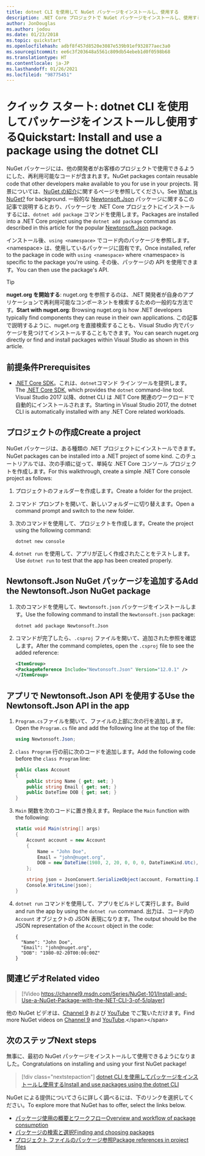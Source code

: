 ```yaml
---
title: dotnet CLI を使用して NuGet パッケージをインストールし、使用する
description: .NET Core プロジェクトで NuGet パッケージをインストールし、使用するプロセスを説明したチュートリアル。
author: JonDouglas
ms.author: jodou
ms.date: 01/23/2018
ms.topic: quickstart
ms.openlocfilehash: adbf8f457d8520e3087e539b91ef932877aec3a0
ms.sourcegitcommit: ee6c3f203648a5561c809db54ebeb1d0f0598b68
ms.translationtype: HT
ms.contentlocale: ja-JP
ms.lasthandoff: 01/26/2021
ms.locfileid: "98775451"
---
```

# <a name="quickstart-install-and-use-a-package-using-the-dotnet-cli"></a><span data-ttu-id="e65ec-103">クイック スタート: dotnet CLI を使用してパッケージをインストールし使用する</span><span class="sxs-lookup"><span data-stu-id="e65ec-103">Quickstart: Install and use a package using the dotnet CLI</span></span>

<span data-ttu-id="e65ec-104">NuGet パッケージには、他の開発者がお客様のプロジェクトで使用できるようにした、再利用可能なコードが含まれます。</span><span class="sxs-lookup"><span data-stu-id="e65ec-104">NuGet packages contain reusable code that other developers make available to you for use in your projects.</span></span> <span data-ttu-id="e65ec-105">背景については、[NuGet の紹介](../What-is-NuGet.md)に関するページを参照してください。</span><span class="sxs-lookup"><span data-stu-id="e65ec-105">See [What is NuGet?](../What-is-NuGet.md) for background.</span></span> <span data-ttu-id="e65ec-106">一般的な [Newtonsoft.Json](https://www.nuget.org/packages/Newtonsoft.Json/) パッケージに関するこの記事で説明するとおり、パッケージを .NET Core プロジェクトにインストールするには、`dotnet add package` コマンドを使用します。</span><span class="sxs-lookup"><span data-stu-id="e65ec-106">Packages are installed into a .NET Core project using the `dotnet add package` command as described in this article for the popular [Newtonsoft.Json](https://www.nuget.org/packages/Newtonsoft.Json/) package.</span></span>

<span data-ttu-id="e65ec-107">インストール後、`using <namespace>` でコード内のパッケージを参照します。\<namespace\> は、使用しているパッケージに固有です。</span><span class="sxs-lookup"><span data-stu-id="e65ec-107">Once installed, refer to the package in code with `using <namespace>` where \<namespace\> is specific to the package you're using.</span></span> <span data-ttu-id="e65ec-108">その後、パッケージの API を使用できます。</span><span class="sxs-lookup"><span data-stu-id="e65ec-108">You can then use the package's API.</span></span>

> [!Tip]
> <span data-ttu-id="e65ec-109">**nuget.org を開始する**: nuget.org を参照するのは、.NET 開発者が自身のアプリケーションで再利用可能なコンポーネントを検索するための一般的な方法です。</span><span class="sxs-lookup"><span data-stu-id="e65ec-109">**Start with nuget.org**: Browsing nuget.org is how .NET developers typically find components they can reuse in their own applications.</span></span> <span data-ttu-id="e65ec-110">この記事で説明するように、nuget.org を直接検索することも、Visual Studio 内でパッケージを見つけてインストールすることもできます。</span><span class="sxs-lookup"><span data-stu-id="e65ec-110">You can search nuget.org directly or find and install packages within Visual Studio as shown in this article.</span></span>

## <a name="prerequisites"></a><span data-ttu-id="e65ec-111">前提条件</span><span class="sxs-lookup"><span data-stu-id="e65ec-111">Prerequisites</span></span>

- <span data-ttu-id="e65ec-112">[.NET Core SDK](https://www.microsoft.com/net/download/)。これは、`dotnet`コマンド ライン ツールを提供します。</span><span class="sxs-lookup"><span data-stu-id="e65ec-112">The [.NET Core SDK](https://www.microsoft.com/net/download/), which provides the `dotnet` command-line tool.</span></span> <span data-ttu-id="e65ec-113">Visual Studio 2017 以降、dotnet CLI は .NET Core 関連のワークロードで自動的にインストールされます。</span><span class="sxs-lookup"><span data-stu-id="e65ec-113">Starting in Visual Studio 2017, the dotnet CLI is automatically installed with any .NET Core related workloads.</span></span>

## <a name="create-a-project"></a><span data-ttu-id="e65ec-114">プロジェクトの作成</span><span class="sxs-lookup"><span data-stu-id="e65ec-114">Create a project</span></span>

<span data-ttu-id="e65ec-115">NuGet パッケージは、ある種類の .NET プロジェクトにインストールできます。</span><span class="sxs-lookup"><span data-stu-id="e65ec-115">NuGet packages can be installed into a .NET project of some kind.</span></span> <span data-ttu-id="e65ec-116">このチュートリアルでは、次の手順に従って、単純な .NET Core コンソール プロジェクトを作成します。</span><span class="sxs-lookup"><span data-stu-id="e65ec-116">For this walkthrough, create a simple .NET Core console project as follows:</span></span>

1. <span data-ttu-id="e65ec-117">プロジェクトのフォルダーを作成します。</span><span class="sxs-lookup"><span data-stu-id="e65ec-117">Create a folder for the project.</span></span>

1. <span data-ttu-id="e65ec-118">コマンド プロンプトを開いて、新しいフォルダーに切り替えます。</span><span class="sxs-lookup"><span data-stu-id="e65ec-118">Open a command prompt and switch to the new folder.</span></span>

1. <span data-ttu-id="e65ec-119">次のコマンドを使用して、プロジェクトを作成します。</span><span class="sxs-lookup"><span data-stu-id="e65ec-119">Create the project using the following command:</span></span>

    ```dotnetcli
    dotnet new console
    ```

1. <span data-ttu-id="e65ec-120">`dotnet run` を使用して、アプリが正しく作成されたことをテストします。</span><span class="sxs-lookup"><span data-stu-id="e65ec-120">Use `dotnet run` to test that the app has been created properly.</span></span>

## <a name="add-the-newtonsoftjson-nuget-package"></a><span data-ttu-id="e65ec-121">Newtonsoft.Json NuGet パッケージを追加する</span><span class="sxs-lookup"><span data-stu-id="e65ec-121">Add the Newtonsoft.Json NuGet package</span></span>

1. <span data-ttu-id="e65ec-122">次のコマンドを使用して、`Newtonsoft.json` パッケージをインストールします。</span><span class="sxs-lookup"><span data-stu-id="e65ec-122">Use the following command to install the `Newtonsoft.json` package:</span></span>

    ```dotnetcli
    dotnet add package Newtonsoft.Json
    ```

2. <span data-ttu-id="e65ec-123">コマンドが完了したら、`.csproj` ファイルを開いて、追加された参照を確認します。</span><span class="sxs-lookup"><span data-stu-id="e65ec-123">After the command completes, open the `.csproj` file to see the added reference:</span></span>

    ```xml
   <ItemGroup>
    <PackageReference Include="Newtonsoft.Json" Version="12.0.1" />
   </ItemGroup>
    ```

## <a name="use-the-newtonsoftjson-api-in-the-app"></a><span data-ttu-id="e65ec-124">アプリで Newtonsoft.Json API を使用する</span><span class="sxs-lookup"><span data-stu-id="e65ec-124">Use the Newtonsoft.Json API in the app</span></span>

1. <span data-ttu-id="e65ec-125">`Program.cs`ファイルを開いて、ファイルの上部に次の行を追加します。</span><span class="sxs-lookup"><span data-stu-id="e65ec-125">Open the `Program.cs` file and add the following line at the top of the file:</span></span>

    ```cs
    using Newtonsoft.Json;
    ```

1. <span data-ttu-id="e65ec-126">`class Program` 行の前に次のコードを追加します。</span><span class="sxs-lookup"><span data-stu-id="e65ec-126">Add the following code before the `class Program` line:</span></span>

    ```cs
    public class Account
    {
        public string Name { get; set; }
        public string Email { get; set; }
        public DateTime DOB { get; set; }
    }
    ```

1. <span data-ttu-id="e65ec-127">`Main` 関数を次のコードに置き換えます。</span><span class="sxs-lookup"><span data-stu-id="e65ec-127">Replace the `Main` function with the following:</span></span>

    ```cs
    static void Main(string[] args)
    {
        Account account = new Account
        {
            Name = "John Doe",
            Email = "john@nuget.org",
            DOB = new DateTime(1980, 2, 20, 0, 0, 0, DateTimeKind.Utc),
        };

        string json = JsonConvert.SerializeObject(account, Formatting.Indented);
        Console.WriteLine(json);
    }
    ```

1. <span data-ttu-id="e65ec-128">`dotnet run` コマンドを使用して、アプリをビルドして実行します。</span><span class="sxs-lookup"><span data-stu-id="e65ec-128">Build and run the app by using the `dotnet run` command.</span></span> <span data-ttu-id="e65ec-129">出力は、コード内の `Account` オブジェクトの JSON 表現になります。</span><span class="sxs-lookup"><span data-stu-id="e65ec-129">The output should be the JSON representation of the `Account` object in the code:</span></span>

    ```output
    {
      "Name": "John Doe",
      "Email": "john@nuget.org",
      "DOB": "1980-02-20T00:00:00Z"
    }
    ```
## <a name="related-video"></a><span data-ttu-id="e65ec-130">関連ビデオ</span><span class="sxs-lookup"><span data-stu-id="e65ec-130">Related video</span></span>

> [!Video https://channel9.msdn.com/Series/NuGet-101/Install-and-Use-a-NuGet-Package-with-the-NET-CLI-3-of-5/player]

<span data-ttu-id="e65ec-131">他の NuGet ビデオは、[Channel 9](https://channel9.msdn.com/Series/NuGet-101) および [YouTube](https://www.youtube.com/playlist?list=PLdo4fOcmZ0oVLvfkFk8O9h6v2Dcdh2bh_) でご覧いただけます。</span><span class="sxs-lookup"><span data-stu-id="e65ec-131">Find more NuGet videos on [Channel 9](https://channel9.msdn.com/Series/NuGet-101) and [YouTube](https://www.youtube.com/playlist?list=PLdo4fOcmZ0oVLvfkFk8O9h6v2Dcdh2bh_).</span></span>

## <a name="next-steps"></a><span data-ttu-id="e65ec-132">次のステップ</span><span class="sxs-lookup"><span data-stu-id="e65ec-132">Next steps</span></span>

<span data-ttu-id="e65ec-133">無事に、最初の NuGet パッケージをインストールして使用できるようになりました。</span><span class="sxs-lookup"><span data-stu-id="e65ec-133">Congratulations on installing and using your first NuGet package!</span></span>

> [!div class="nextstepaction"]
> [<span data-ttu-id="e65ec-134">dotnet CLI を使用してパッケージをインストールし使用する</span><span class="sxs-lookup"><span data-stu-id="e65ec-134">Install and use packages using the dotnet CLI</span></span>](../consume-packages/install-use-packages-dotnet-cli.md)

<span data-ttu-id="e65ec-135">NuGet による提供についてさらに詳しく調べるには、下のリンクを選択してください。</span><span class="sxs-lookup"><span data-stu-id="e65ec-135">To explore more that NuGet has to offer, select the links below.</span></span>

- [<span data-ttu-id="e65ec-136">パッケージ使用の概要とワークフロー</span><span class="sxs-lookup"><span data-stu-id="e65ec-136">Overview and workflow of package consumption</span></span>](../consume-packages/overview-and-workflow.md)
- [<span data-ttu-id="e65ec-137">パッケージの検索と選択</span><span class="sxs-lookup"><span data-stu-id="e65ec-137">Finding and choosing packages</span></span>](../consume-packages/finding-and-choosing-packages.md)
- [<span data-ttu-id="e65ec-138">プロジェクト ファイルのパッケージ参照</span><span class="sxs-lookup"><span data-stu-id="e65ec-138">Package references in project files</span></span>](../consume-packages/package-references-in-project-files.md)
